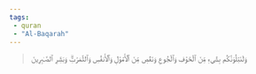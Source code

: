 ```yaml
---
tags: 
 - quran 
 - "Al-Baqarah"
---
```


> وَلَنَبۡلُوَنَّكُم بِشَيۡءٖ مِّنَ ٱلۡخَوۡفِ وَٱلۡجُوعِ وَنَقۡصٖ مِّنَ ٱلۡأَمۡوَٰلِ وَٱلۡأَنفُسِ وَٱلثَّمَرَٰتِۗ وَبَشِّرِ ٱلصَّـٰبِرِينَ
